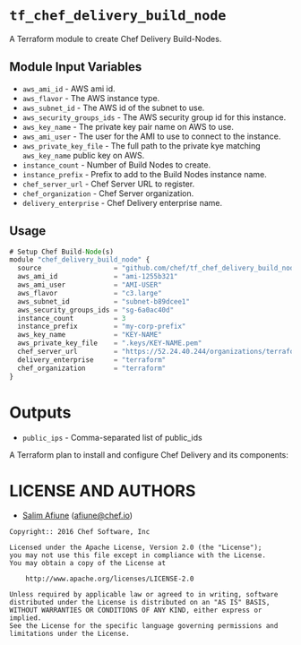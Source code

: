 # `tf_chef_delivery_build_node`

A Terraform module to create Chef Delivery Build-Nodes.

Module Input Variables
----------------------

- `aws_ami_id` - AWS ami id.
- `aws_flavor` - The AWS instance type.
- `aws_subnet_id` - The AWS id of the subnet to use.
- `aws_security_groups_ids` - The AWS security group id for this instance.
- `aws_key_name` - The private key pair name on AWS to use.
- `aws_ami_user` - The user for the AMI to use to connect to the instance.
- `aws_private_key_file` - The full path to the private kye matching `aws_key_name` public key on AWS.
- `instance_count` - Number of Build Nodes to create.
- `instance_prefix` - Prefix to add to the Build Nodes instance name.
- `chef_server_url` - Chef Server URL to register.
- `chef_organization` - Chef Server organization.
- `delivery_enterprise` - Chef Delivery enterprise name.

Usage
-----

```js
# Setup Chef Build-Node(s)
module "chef_delivery_build_node" {
  source                  = "github.com/chef/tf_chef_delivery_build_node"
  aws_ami_id              = "ami-1255b321"
  aws_ami_user            = "AMI-USER"
  aws_flavor              = "c3.large"
  aws_subnet_id           = "subnet-b89dcee1"
  aws_security_groups_ids = "sg-6a0ac40d"
  instance_count          = 3
  instance_prefix         = "my-corp-prefix"
  aws_key_name            = "KEY-NAME"
  aws_private_key_file    = ".keys/KEY-NAME.pem"
  chef_server_url         = "https://52.24.40.244/organizations/terraform"
  delivery_enterprise     = "terraform"
  chef_organization       = "terraform"
}
```

Outputs
=======

- `public_ips` - Comma-separated list of public_ids

A Terraform plan to install and configure Chef Delivery and its components:

LICENSE AND AUTHORS
===================
* [Salim Afiune](https://github.com/afiune) (<afiune@chef.io>)

```text
Copyright:: 2016 Chef Software, Inc

Licensed under the Apache License, Version 2.0 (the "License");
you may not use this file except in compliance with the License.
You may obtain a copy of the License at

    http://www.apache.org/licenses/LICENSE-2.0

Unless required by applicable law or agreed to in writing, software
distributed under the License is distributed on an "AS IS" BASIS,
WITHOUT WARRANTIES OR CONDITIONS OF ANY KIND, either express or implied.
See the License for the specific language governing permissions and
limitations under the License.
```
